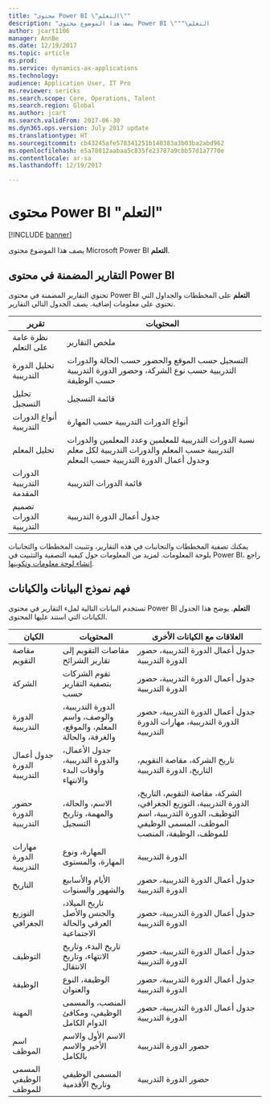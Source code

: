 ```yaml
---
title: "محتوى Power BI \"التعلم\""
description: "يصف هذا الموضوع محتوى Power BI \"التعلم‬‏‫\""
author: jcart1106
manager: AnnBe
ms.date: 12/19/2017
ms.topic: article
ms.prod: 
ms.service: dynamics-ax-applications
ms.technology: 
audience: Application User, IT Pro
ms.reviewer: sericks
ms.search.scope: Core, Operations, Talent
ms.search.region: Global
ms.author: jcart
ms.search.validFrom: 2017-06-30
ms.dyn365.ops.version: July 2017 update
ms.translationtype: HT
ms.sourcegitcommit: cb43245afe578341251b140383a3b03ba2abd962
ms.openlocfilehash: e5a78812aabaa5c835fe23787a9cbb57d1a7770e
ms.contentlocale: ar-sa
ms.lasthandoff: 12/19/2017

---
```


# <a name="learning-power-bi-content"></a>محتوى Power BI "التعلم"

[!INCLUDE [banner](../includes/banner.md)]

يصف هذا الموضوع محتوى Microsoft Power BI **التعلم**.

## <a name="reports-that-are-included-in-the-power-bi-content"></a>التقارير المضمنة في محتوى Power BI

تحتوي التقارير المضمنة في محتوى Power BI **التعلم** على المخططات والجداول التي تحتوي على معلومات إضافية. يصف الجدول التالي التقارير.

| تقرير                | المحتويات |
|-----------------------|----------|
| نظرة عامة على التعلم     | ملخص التقارير |
| تحليل الدورة التدريبية       | التسجيل حسب الموقع والحضور حسب الحالة والدورات التدريبية حسب نوع الشركة، وحضور الدورة التدريبية حسب الوظيفة |
| تحليل التسجيل | قائمة التسجيل |
| أنواع الدورات التدريبية          | أنواع الدورات التدريبية حسب المهارة |
| تحليل المعلم‬   | نسبة الدورات التدريبية للمعلمين وعدد المعلمين والدورات التدريبية حسب المعلم والدورات التدريبية لكل معلم وجدول أعمال الدورة التدريبية حسب المعلم |
| الدورات التدريبية المقدمة       | قائمة الدورات التدريبية |
| تصميم الدورات التدريبية        | جدول أعمال الدورة التدريبية |

يمكنك تصفية المخططات والتجانبات في هذه التقارير، وتثبيت المخططات والتجانبات بلوحة المعلومات. لمزيد من المعلومات حول كيفية التصفية والتثبيت في Power BI، راجع [إنشاء لوحة معلومات وتكوينها](https://powerbi.microsoft.com/en-us/guided-learning/powerbi-learning-4-2-create-configure-dashboards).

## <a name="understanding-the-data-model-and-entities"></a>فهم نموذج البيانات والكيانات

تستخدم البيانات التالية لملء التقارير في محتوى Power BI **التعلم**. يوضح هذا الجدول الكيانات التي استند عليها المحتوى.

| الكيان           | المحتويات                                                         | العلاقات مع الكيانات الأخرى |
|------------------|------------------------------------------------------------------|-----------------------------------|
| مقاصة التقويم  | مقاصات التقويم إلى تقارير الشرائح                                | جدول أعمال الدورة التدريبية، حضور الدورة التدريبية |
| الشركة          | تقوم الشركات بتصفية التقارير حسب                                   | جدول أعمال الدورة التدريبية، حضور الدورة التدريبية |
| الدورة التدريبية           | الدورة التدريبية، والوصف، واسم المعلم، والموقع، والغرفة، والحالة | جدول أعمال الدورة التدريبية، حضور الدورة التدريبية، مهارات الدورة التدريبية |
| جدول أعمال الدورة التدريبية    | جدول الأعمال، والدورة التدريبية، وأوقات البدء والانتهاء                          | تاريخ الشركة، مقاصة التقويم، التاريخ، الدورة التدريبية |
| حضور الدورة التدريبية | الاسم، والحالة، والمهمة، وتاريخ التسجيل                         | الشركة، مقاصة التقويم، التاريخ، الدورة التدريبية، التوزيع الجغرافي، التوظيف، الدورة التدريبية، اسم الموظف، المسمى الوظيفي للموظف، الوظيفة، المنصب |
| مهارات الدورة التدريبية     | المهارة، ونوع المهارة، والمستوى                                     | الدورة التدريبية |
| التاريخ             | الأيام والأسابيع والشهور والسنوات                                   | جدول أعمال الدورة التدريبية، حضور الدورة التدريبية |
| التوزيع الجغرافي     | تاريخ الميلاد، والجنس والأصل العرقي والحالة الاجتماعية         | جدول أعمال الدورة التدريبية، حضور الدورة التدريبية |
| التوظيف       | تاريخ البدء، وتاريخ الانتهاء، وتاريخ الانتقال                        | جدول أعمال الدورة التدريبية، حضور الدورة التدريبية |
| الوظيفة              | الوظيفة، النوع والعنوان                                        | جدول أعمال الدورة التدريبية، حضور الدورة التدريبية |
| المهنة         | المنصب، والمسمى الوظيفي، ومكافئ الدوام الكامل‬                  | جدول أعمال الدورة التدريبية، حضور الدورة التدريبية |
| اسم الموظف    | الاسم الأول والاسم الأخير والاسم بالكامل                             | حضور الدورة التدريبية |
| المسمى الوظيفي للموظف   | المسمى الوظيفي وتاريخ الأقدمية                                         | حضور الدورة التدريبية |




